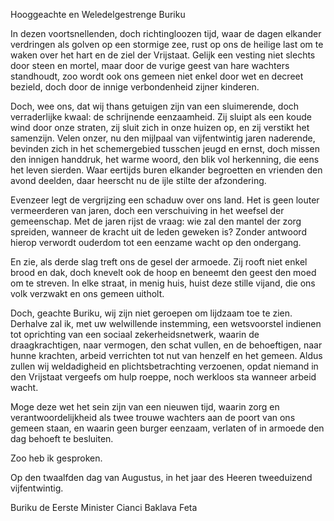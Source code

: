 Hooggeachte en Weledelgestrenge Buriku

In dezen voortsnellenden, doch richtingloozen tijd, waar de dagen elkander verdringen als golven op een stormige zee, rust op ons de heilige last om te waken over het hart en de ziel der Vrijstaat. Gelijk een vesting niet slechts door steen en mortel, maar door de vurige geest van hare wachters standhoudt, zoo wordt ook ons gemeen niet enkel door wet en decreet bezield, doch door de innige verbondenheid zijner kinderen.

Doch, wee ons, dat wij thans getuigen zijn van een sluimerende, doch verraderlijke kwaal: de schrijnende eenzaamheid. Zij sluipt als een koude wind door onze straten, zij sluit zich in onze huizen op, en zij verstikt het samenzijn. Velen onzer, nu den mijlpaal van vijfentwintig jaren naderende, bevinden zich in het schemergebied tusschen jeugd en ernst, doch missen den innigen handdruk, het warme woord, den blik vol herkenning, die eens het leven sierden. Waar eertijds buren elkander begroetten en vrienden den avond deelden, daar heerscht nu de ijle stilte der afzondering.

Evenzeer legt de vergrijzing een schaduw over ons land. Het is geen louter vermeerderen van jaren, doch een verschuiving in het weefsel der gemeenschap. Met de jaren rijst de vraag: wie zal den mantel der zorg spreiden, wanneer de kracht uit de leden geweken is? Zonder antwoord hierop verwordt ouderdom tot een eenzame wacht op den ondergang.

En zie, als derde slag treft ons de gesel der armoede. Zij rooft niet enkel brood en dak, doch knevelt ook de hoop en beneemt den geest den moed om te streven. In elke straat, in menig huis, huist deze stille vijand, die ons volk verzwakt en ons gemeen uitholt.

Doch, geachte Buriku, wij zijn niet geroepen om lijdzaam toe te zien. Derhalve zal ik, met uw welwillende instemming, een wetsvoorstel indienen tot oprichting van een sociaal zekerheidsnetwerk, waarin de draagkrachtigen, naar vermogen, den schat vullen, en de behoeftigen, naar hunne krachten, arbeid verrichten tot nut van henzelf en het gemeen. Aldus zullen wij weldadigheid en plichtsbetrachting verzoenen, opdat niemand in den Vrijstaat vergeefs om hulp roeppe, noch werkloos sta wanneer arbeid wacht.

Moge deze wet het sein zijn van een nieuwen tijd, waarin zorg en verantwoordelijkheid als twee trouwe wachters aan de poort van ons gemeen staan, en waarin geen burger eenzaam, verlaten of in armoede den dag behoeft te besluiten.

Zoo heb ik gesproken.

Op den twaalfden dag van Augustus, in het jaar des Heeren tweeduizend vijfentwintig.

Buriku de Eerste Minister Cianci Baklava Feta